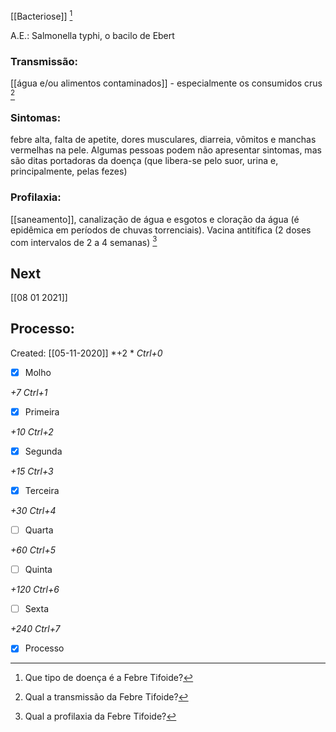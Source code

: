 [[Bacteriose]] [^1]

[^1]: Que tipo de doença é a Febre Tifoide?

A.E.: Salmonella typhi, o bacilo de Ebert

### Transmissão: 
[[água e/ou alimentos contaminados]] - especialmente os consumidos crus [^2]

[^2]: Qual a transmissão da Febre Tifoide?

### Sintomas: 
febre alta, falta de apetite, dores musculares, diarreia, vômitos e manchas vermelhas na pele. Algumas pessoas podem não apresentar sintomas, mas são ditas portadoras da doença (que libera-se pelo suor, urina e, principalmente, pelas fezes)

### Profilaxia: 
[[saneamento]], canalização de água e esgotos e cloração da água (é epidêmica em períodos de chuvas torrenciais). Vacina antitífica (2 doses com intervalos de 2 a 4 semanas) [^3]

[^3]: Qual a profilaxia da Febre Tifoide?


## Next
[[08 01 2021]]
## Processo:
Created: [[05-11-2020]]
*+2 *  *Ctrl+0*
- [x] Molho  

*+7*  *Ctrl+1*

- [x] Primeira 

*+10*  *Ctrl+2*

- [x] Segunda

*+15*  *Ctrl+3*

- [x] Terceira 

*+30*  *Ctrl+4*

- [ ] Quarta 

*+60*  *Ctrl+5*

- [ ] Quinta 

*+120*  *Ctrl+6*

- [ ] Sexta 

*+240*  *Ctrl+7*

- [x] Processo 
